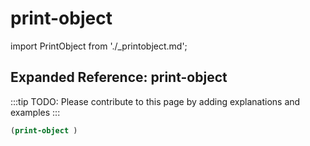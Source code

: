 # print-object

import PrintObject from './_printobject.md';

<PrintObject />

## Expanded Reference: print-object

:::tip
TODO: Please contribute to this page by adding explanations and examples
:::

```lisp
(print-object )
```
